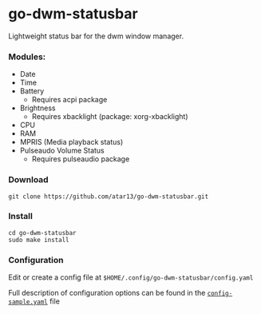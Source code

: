 # go-dwm-statusbar

Lightweight status bar for the dwm window manager. 

### Modules:
- Date
- Time
- Battery
    - Requires acpi package
- Brightness
    - Requires xbacklight (package: xorg-xbacklight)
- CPU
- RAM
- MPRIS (Media playback status)
- Pulseaudo Volume Status
    - Requires pulseaudio package

### Download
```
git clone https://github.com/atar13/go-dwm-statusbar.git
```

### Install 

```
cd go-dwm-statusbar
sudo make install
```

### Configuration

Edit or create a config file at ```$HOME/.config/go-dwm-statusbar/config.yaml```

Full description of configuration options can be found in the [```config-sample.yaml```](./config-sample.yaml) file
